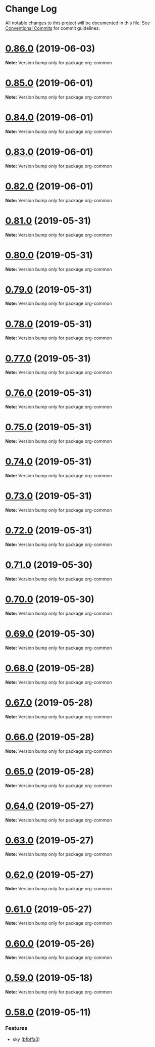 # Change Log

All notable changes to this project will be documented in this file.
See [Conventional Commits](https://conventionalcommits.org) for commit guidelines.

# [0.86.0](https://github.com/elmpp/org-common/compare/v0.85.0...v0.86.0) (2019-06-03)

**Note:** Version bump only for package org-common





# [0.85.0](https://github.com/elmpp/org-common/compare/v0.84.0...v0.85.0) (2019-06-01)

**Note:** Version bump only for package org-common





# [0.84.0](https://github.com/elmpp/org-common/compare/v0.83.0...v0.84.0) (2019-06-01)

**Note:** Version bump only for package org-common





# [0.83.0](https://github.com/elmpp/org-common/compare/v0.82.0...v0.83.0) (2019-06-01)

**Note:** Version bump only for package org-common





# [0.82.0](https://github.com/elmpp/org-common/compare/v0.81.0...v0.82.0) (2019-06-01)

**Note:** Version bump only for package org-common





# [0.81.0](https://github.com/elmpp/org-common/compare/v0.80.0...v0.81.0) (2019-05-31)

**Note:** Version bump only for package org-common





# [0.80.0](https://github.com/elmpp/org-common/compare/v0.79.0...v0.80.0) (2019-05-31)

**Note:** Version bump only for package org-common





# [0.79.0](https://github.com/elmpp/org-common/compare/v0.78.0...v0.79.0) (2019-05-31)

**Note:** Version bump only for package org-common





# [0.78.0](https://github.com/elmpp/org-common/compare/v0.77.0...v0.78.0) (2019-05-31)

**Note:** Version bump only for package org-common





# [0.77.0](https://github.com/elmpp/org-common/compare/v0.76.0...v0.77.0) (2019-05-31)

**Note:** Version bump only for package org-common





# [0.76.0](https://github.com/elmpp/org-common/compare/v0.75.0...v0.76.0) (2019-05-31)

**Note:** Version bump only for package org-common





# [0.75.0](https://github.com/elmpp/org-common/compare/v0.74.0...v0.75.0) (2019-05-31)

**Note:** Version bump only for package org-common





# [0.74.0](https://github.com/elmpp/org-common/compare/v0.73.0...v0.74.0) (2019-05-31)

**Note:** Version bump only for package org-common





# [0.73.0](https://github.com/elmpp/org-common/compare/v0.72.0...v0.73.0) (2019-05-31)

**Note:** Version bump only for package org-common





# [0.72.0](https://github.com/elmpp/org-common/compare/v0.71.0...v0.72.0) (2019-05-31)

**Note:** Version bump only for package org-common





# [0.71.0](https://github.com/elmpp/org-common/compare/v0.70.0...v0.71.0) (2019-05-30)

**Note:** Version bump only for package org-common





# [0.70.0](https://github.com/elmpp/org-common/compare/v0.69.0...v0.70.0) (2019-05-30)

**Note:** Version bump only for package org-common





# [0.69.0](https://github.com/elmpp/org-common/compare/v0.68.0...v0.69.0) (2019-05-30)

**Note:** Version bump only for package org-common





# [0.68.0](https://github.com/elmpp/org-common/compare/v0.67.0...v0.68.0) (2019-05-28)

**Note:** Version bump only for package org-common





# [0.67.0](https://github.com/elmpp/org-common/compare/v0.66.0...v0.67.0) (2019-05-28)

**Note:** Version bump only for package org-common





# [0.66.0](https://github.com/elmpp/partridge/compare/v0.64.0...v0.66.0) (2019-05-28)

**Note:** Version bump only for package org-common





# [0.65.0](https://github.com/elmpp/partridge/compare/v0.64.0...v0.65.0) (2019-05-28)

**Note:** Version bump only for package org-common





# [0.64.0](https://github.com/elmpp/partridge/compare/v0.63.0...v0.64.0) (2019-05-27)

**Note:** Version bump only for package org-common





# [0.63.0](https://github.com/elmpp/partridge/compare/v0.60.0...v0.63.0) (2019-05-27)

**Note:** Version bump only for package org-common





# [0.62.0](https://github.com/elmpp/partridge/compare/v0.60.0...v0.62.0) (2019-05-27)

**Note:** Version bump only for package org-common





# [0.61.0](https://github.com/elmpp/partridge/compare/v0.60.0...v0.61.0) (2019-05-27)

**Note:** Version bump only for package org-common





# [0.60.0](https://github.com/elmpp/partridge/compare/v0.59.0...v0.60.0) (2019-05-26)

**Note:** Version bump only for package org-common





# [0.59.0](https://github.com/elmpp/partridge/compare/v0.58.0...v0.59.0) (2019-05-18)

**Note:** Version bump only for package org-common





# [0.58.0](https://github.com/elmpp/partridge/compare/v0.57.0...v0.58.0) (2019-05-11)


### Features

* sky ([bfbffa3](https://github.com/elmpp/partridge/commit/bfbffa3))
